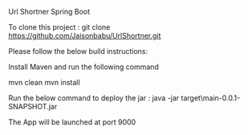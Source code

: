 Url Shortner Spring Boot

To clone this project : git clone https://github.com/Jaisonbabu/UrlShortner.git

Please follow the below build instructions:

Install Maven and run the following command

mvn clean
mvn install

Run the below command to deploy the jar :
java -jar target\main-0.0.1-SNAPSHOT.jar

The App will be launched at port 9000
